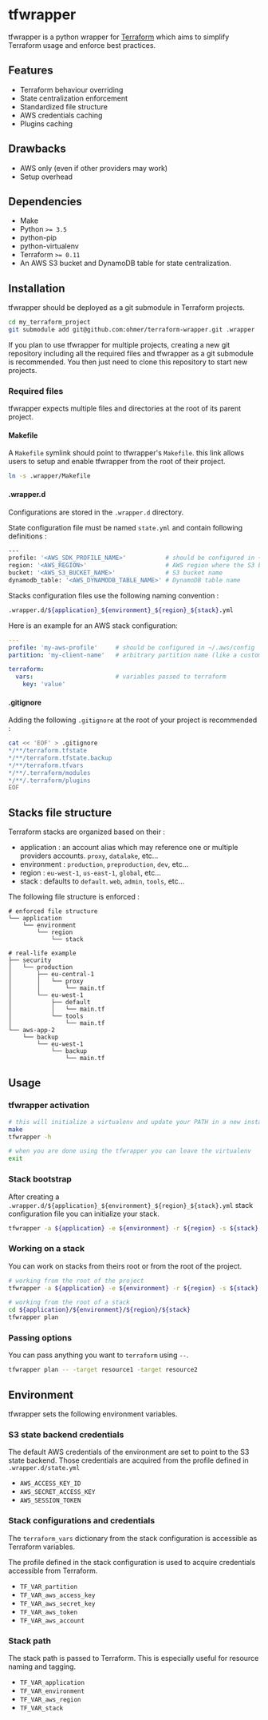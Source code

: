 # tfwrapper

tfwrapper is a python wrapper for [Terraform](https://www.terraform.io/) which aims to simplify Terraform usage and enforce best practices.

## Features

- Terraform behaviour overriding
- State centralization enforcement
- Standardized file structure
- AWS credentials caching
- Plugins caching

## Drawbacks

- AWS only (even if other providers may work)
- Setup overhead

## Dependencies

- Make
- Python `>= 3.5`
- python-pip
- python-virtualenv
- Terraform `>= 0.11`
- An AWS S3 bucket and DynamoDB table for state centralization.

## Installation

tfwrapper should be deployed as a git submodule in Terraform projects.

```bash
cd my_terraform_project
git submodule add git@github.com:ohmer/terraform-wrapper.git .wrapper
```

If you plan to use tfwrapper for multiple projects, creating a new git repository including all the required files and tfwrapper as a git submodule is recommended. You then just need to clone this repository to start new projects.

### Required files

tfwrapper expects multiple files and directories at the root of its parent project.

#### Makefile

A `Makefile` symlink should point to tfwrapper's `Makefile`. this link allows users to setup and enable tfwrapper from the root of their project.

```bash
ln -s .wrapper/Makefile
```

#### .wrapper.d

Configurations are stored in the `.wrapper.d` directory.

State configuration file must be named `state.yml` and contain following definitions :

```bash
---
profile: '<AWS_SDK_PROFILE_NAME>'           # should be configured in ~/.aws/config
region: '<AWS_REGION>'                      # AWS region where the S3 bucket and DynamoDB table are located
bucket: '<AWS_S3_BUCKET_NAME>'              # S3 bucket name
dynamodb_table: '<AWS_DYNAMODB_TABLE_NAME>' # DynamoDB table name
```

Stacks configuration files use the following naming convention :

```bash
.wrapper.d/${application}_${environment}_${region}_${stack}.yml
```

Here is an example for an AWS stack configuration:

```yaml
---
profile: 'my-aws-profile'     # should be configured in ~/.aws/config
partition: 'my-client-name'   # arbitrary partition name (like a customer name)

terraform:
  vars:                       # variables passed to terraform
    key: 'value'
```

#### .gitignore

Adding the following `.gitignore` at the root of your project is recommended :

```bash
cat << 'EOF' > .gitignore
*/**/terraform.tfstate
*/**/terraform.tfstate.backup
*/**/terraform.tfvars
*/**/.terraform/modules
*/**/.terraform/plugins
EOF
```

## Stacks file structure

Terraform stacks are organized based on their :

- application : an account alias which may reference one or multiple providers accounts. `proxy`, `datalake`, etc…
- environment : `production`, `preproduction`, `dev`, etc…
- region : `eu-west-1`, `us-east-1`, `global`, etc…
- stack : defaults to `default`. `web`, `admin`, `tools`, etc…

The following file structure is enforced :

```
# enforced file structure
└── application
    └── environment
        └── region
            └── stack

# real-life example
├── security
│   └── production
│       ├── eu-central-1
│       │   └── proxy
│       │       └── main.tf
│       └── eu-west-1
│           ├── default
│           │   └── main.tf
│           └── tools
│               └── main.tf
└── aws-app-2
    └── backup
        └── eu-west-1
            └── backup
                └── main.tf
```

## Usage

### tfwrapper activation

```bash
# this will initialize a virtualenv and update your PATH in a new instance of your current SHELL
make
tfwrapper -h

# when you are done using the tfwrapper you can leave the virtualenv
exit
```

### Stack bootstrap

After creating a `.wrapper.d/${application}_${environment}_${region}_${stack}.yml` stack configuration file you can initialize your stack.

```bash
tfwrapper -a ${application} -e ${environment} -r ${region} -s ${stack} init
```

### Working on a stack

You can work on stacks from theirs root or from the root of the project.

```bash
# working from the root of the project
tfwrapper -a ${application} -e ${environment} -r ${region} -s ${stack} plan

# working from the root of a stack
cd ${application}/${environment}/${region}/${stack}
tfwrapper plan
```

### Passing options

You can pass anything you want to `terraform` using `--`.

```bash
tfwrapper plan -- -target resource1 -target resource2
```

## Environment

tfwrapper sets the following environment variables.

### S3 state backend credentials

The default AWS credentials of the environment are set to point to the S3 state backend. Those credentials are acquired from the profile defined in `.wrapper.d/state.yml`

- `AWS_ACCESS_KEY_ID`
- `AWS_SECRET_ACCESS_KEY`
- `AWS_SESSION_TOKEN`

### Stack configurations and credentials

The `terraform_vars` dictionary from the stack configuration is accessible as Terraform variables.

The profile defined in the stack configuration is used to acquire credentials accessible from Terraform.

- `TF_VAR_partition`
- `TF_VAR_aws_access_key`
- `TF_VAR_aws_secret_key`
- `TF_VAR_aws_token`
- `TF_VAR_aws_account`

### Stack path

The stack path is passed to Terraform. This is especially useful for resource naming and tagging.

- `TF_VAR_application`
- `TF_VAR_environment`
- `TF_VAR_aws_region`
- `TF_VAR_stack`
